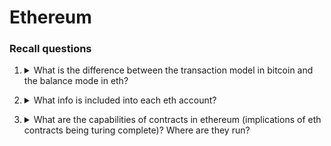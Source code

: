 # Ethereum

### Recall questions

1. <details markdown=1><summary markdown="span"> What is the difference between the transaction model in bitcoin and the balance mode in eth? </summary>
    
    \
    In eth, ==a user does not have to have previous transaction in order to create new ones==. What he can do is simply create new ones. This is possible because ==each eth account as its own balance==.

	**IMAGE HERE**

</details>


2. <details markdown=1><summary markdown="span"> What info is included into each eth account?  </summary>
    
    \
    Each account has ==local state info== (compared to btc in which we only have the list of transactions):
    - ==nonce=== that indicates the ==number of transactions sent, for EOAs==, or the ==number of contract creations made, for a CA (code artifacts)==
    - ==balance== counted in ==Weis==
    - a ==key/value== storage to retain data
    - ==immutable code, in the case of CA==

	![](../../static/BDT/eth1.png)

</details>


3. <details markdown=1><summary markdown="span"> What are the capabilities of contracts in ethereum (implications of eth contracts being turing complete)? Where are they run? </summary>
    
    \
    In eth, smart contracts can:
    - ==read and write== to internal storage
    - ==send other messages==
    - ==create/call other contracts==

	Eth smart contracts are run on the ==Ethereum Virtual Machine==.
	
</details>